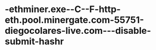 # -ethminer.exe--C--F-http-eth.pool.minergate.com-55751-diegocolares-live.com---disable-submit-hashr